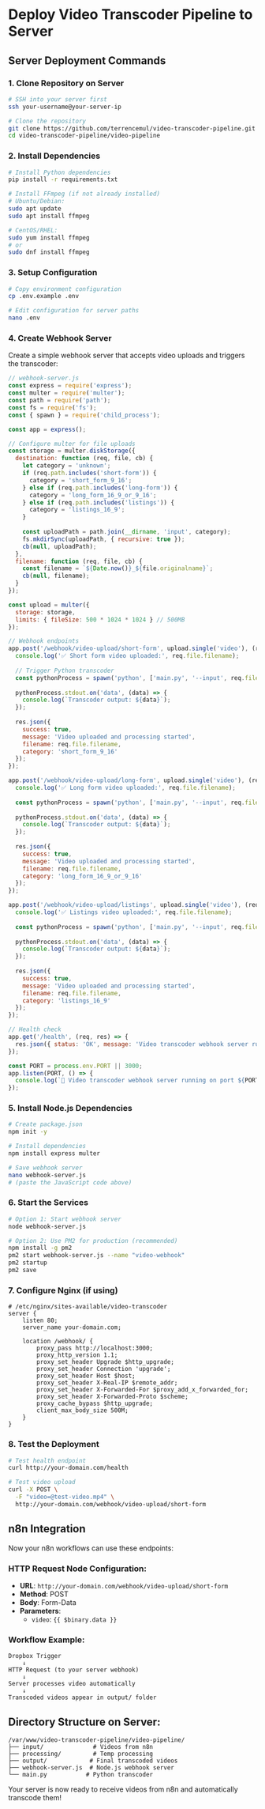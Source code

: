 # Deploy Video Transcoder Pipeline to Server

## Server Deployment Commands

### 1. Clone Repository on Server
```bash
# SSH into your server first
ssh your-username@your-server-ip

# Clone the repository
git clone https://github.com/terrencemul/video-transcoder-pipeline.git
cd video-transcoder-pipeline/video-pipeline
```

### 2. Install Dependencies
```bash
# Install Python dependencies
pip install -r requirements.txt

# Install FFmpeg (if not already installed)
# Ubuntu/Debian:
sudo apt update
sudo apt install ffmpeg

# CentOS/RHEL:
sudo yum install ffmpeg
# or
sudo dnf install ffmpeg
```

### 3. Setup Configuration
```bash
# Copy environment configuration
cp .env.example .env

# Edit configuration for server paths
nano .env
```

### 4. Create Webhook Server
Create a simple webhook server that accepts video uploads and triggers the transcoder:

```javascript
// webhook-server.js
const express = require('express');
const multer = require('multer');
const path = require('path');
const fs = require('fs');
const { spawn } = require('child_process');

const app = express();

// Configure multer for file uploads
const storage = multer.diskStorage({
  destination: function (req, file, cb) {
    let category = 'unknown';
    if (req.path.includes('short-form')) {
      category = 'short_form_9_16';
    } else if (req.path.includes('long-form')) {
      category = 'long_form_16_9_or_9_16';
    } else if (req.path.includes('listings')) {
      category = 'listings_16_9';
    }
    
    const uploadPath = path.join(__dirname, 'input', category);
    fs.mkdirSync(uploadPath, { recursive: true });
    cb(null, uploadPath);
  },
  filename: function (req, file, cb) {
    const filename = `${Date.now()}_${file.originalname}`;
    cb(null, filename);
  }
});

const upload = multer({ 
  storage: storage,
  limits: { fileSize: 500 * 1024 * 1024 } // 500MB
});

// Webhook endpoints
app.post('/webhook/video-upload/short-form', upload.single('video'), (req, res) => {
  console.log('✅ Short form video uploaded:', req.file.filename);
  
  // Trigger Python transcoder
  const pythonProcess = spawn('python', ['main.py', '--input', req.file.path]);
  
  pythonProcess.stdout.on('data', (data) => {
    console.log(`Transcoder output: ${data}`);
  });
  
  res.json({ 
    success: true, 
    message: 'Video uploaded and processing started',
    filename: req.file.filename,
    category: 'short_form_9_16'
  });
});

app.post('/webhook/video-upload/long-form', upload.single('video'), (req, res) => {
  console.log('✅ Long form video uploaded:', req.file.filename);
  
  const pythonProcess = spawn('python', ['main.py', '--input', req.file.path]);
  
  pythonProcess.stdout.on('data', (data) => {
    console.log(`Transcoder output: ${data}`);
  });
  
  res.json({ 
    success: true, 
    message: 'Video uploaded and processing started',
    filename: req.file.filename,
    category: 'long_form_16_9_or_9_16'
  });
});

app.post('/webhook/video-upload/listings', upload.single('video'), (req, res) => {
  console.log('✅ Listings video uploaded:', req.file.filename);
  
  const pythonProcess = spawn('python', ['main.py', '--input', req.file.path]);
  
  pythonProcess.stdout.on('data', (data) => {
    console.log(`Transcoder output: ${data}`);
  });
  
  res.json({ 
    success: true, 
    message: 'Video uploaded and processing started',
    filename: req.file.filename,
    category: 'listings_16_9'
  });
});

// Health check
app.get('/health', (req, res) => {
  res.json({ status: 'OK', message: 'Video transcoder webhook server running' });
});

const PORT = process.env.PORT || 3000;
app.listen(PORT, () => {
  console.log(`🚀 Video transcoder webhook server running on port ${PORT}`);
});
```

### 5. Install Node.js Dependencies
```bash
# Create package.json
npm init -y

# Install dependencies
npm install express multer

# Save webhook server
nano webhook-server.js
# (paste the JavaScript code above)
```

### 6. Start the Services
```bash
# Option 1: Start webhook server
node webhook-server.js

# Option 2: Use PM2 for production (recommended)
npm install -g pm2
pm2 start webhook-server.js --name "video-webhook"
pm2 startup
pm2 save
```

### 7. Configure Nginx (if using)
```nginx
# /etc/nginx/sites-available/video-transcoder
server {
    listen 80;
    server_name your-domain.com;
    
    location /webhook/ {
        proxy_pass http://localhost:3000;
        proxy_http_version 1.1;
        proxy_set_header Upgrade $http_upgrade;
        proxy_set_header Connection 'upgrade';
        proxy_set_header Host $host;
        proxy_set_header X-Real-IP $remote_addr;
        proxy_set_header X-Forwarded-For $proxy_add_x_forwarded_for;
        proxy_set_header X-Forwarded-Proto $scheme;
        proxy_cache_bypass $http_upgrade;
        client_max_body_size 500M;
    }
}
```

### 8. Test the Deployment
```bash
# Test health endpoint
curl http://your-domain.com/health

# Test video upload
curl -X POST \
  -F "video=@test-video.mp4" \
  http://your-domain.com/webhook/video-upload/short-form
```

## n8n Integration

Now your n8n workflows can use these endpoints:

### HTTP Request Node Configuration:
- **URL**: `http://your-domain.com/webhook/video-upload/short-form`
- **Method**: POST
- **Body**: Form-Data
- **Parameters**: 
  - `video`: `{{ $binary.data }}`

### Workflow Example:
```
Dropbox Trigger 
    ↓
HTTP Request (to your server webhook)
    ↓ 
Server processes video automatically
    ↓
Transcoded videos appear in output/ folder
```

## Directory Structure on Server:
```
/var/www/video-transcoder-pipeline/video-pipeline/
├── input/              # Videos from n8n
├── processing/         # Temp processing
├── output/            # Final transcoded videos
├── webhook-server.js  # Node.js webhook server
└── main.py           # Python transcoder
```

Your server is now ready to receive videos from n8n and automatically transcode them!
